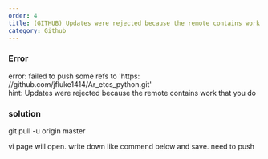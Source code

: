 ```yaml
---         
order: 4      
title: (GITHUB) Updates were rejected because the remote contains work that you do   
category: Github   
---         
```

   
### Error   
error: failed to push some refs to 'https: //github.com/jfluke1414/Ar_etcs_python.git'   
hint: Updates were rejected because the remote contains work that you do   
   
### solution   
git pull -u origin master   

vi page will open. write down like commend below and save.
need to push